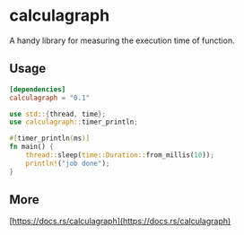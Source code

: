 # calculagraph
A handy library for measuring the execution time of function.

## Usage
```toml
[dependencies]
calculagraph = "0.1"
```
```rust
use std::{thread, time};
use calculagraph::timer_println;

#[timer_println(ms)]
fn main() {
    thread::sleep(time::Duration::from_millis(10));
    println!("job done");
}
```

## More
[https://docs.rs/calculagraph](https://docs.rs/calculagraph)

